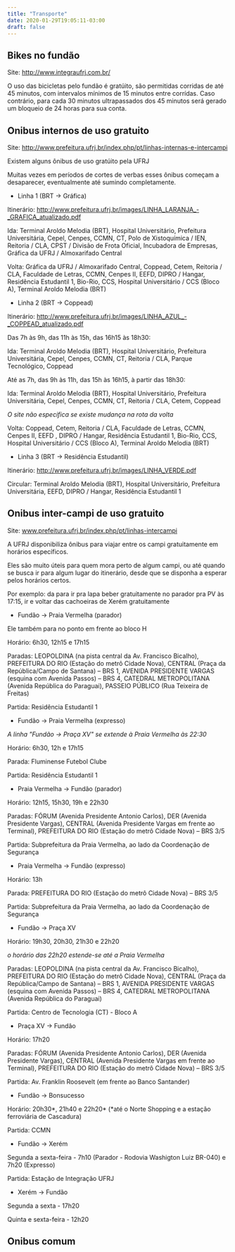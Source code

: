 ```yaml
---
title: "Transporte"
date: 2020-01-29T19:05:11-03:00
draft: false
---
```


## Bikes no fundão

Site: http://www.integraufrj.com.br/

O uso das bicicletas pelo fundão é gratúito, são permitidas corridas de até 45 minutos, com intervalos mínimos de 15 minutos entre corrídas. Caso contrário, para cada 30 minutos ultrapassados dos 45 minutos será gerado um bloqueio de 24 horas para sua conta.

## Onibus internos de uso gratuito

Site: http://www.prefeitura.ufrj.br/index.php/pt/linhas-internas-e-intercampi

Existem alguns ônibus de uso gratúito pela UFRJ

Muitas vezes em períodos de cortes de verbas esses ônibus começam a desaparecer, eventualmente até sumindo completamente.

- Linha 1 (BRT -> Gráfica)

Itinerário: http://www.prefeitura.ufrj.br/images/LINHA_LARANJA_-_GRAFICA_atualizado.pdf

Ida: Terminal Aroldo Melodia (BRT), Hospital Universitário, Prefeitura Universitária, Cepel, Cenpes, CCMN, CT, Polo de Xistoquímica / IEN, Reitoria / CLA, CPST / Divisão de Frota Oficial, Incubadora de Empresas, Gráfica da UFRJ / Almoxarifado Central

Volta: Gráfica da UFRJ / Almoxarifado Central, Coppead, Cetem, Reitoria / CLA, Faculdade de Letras, CCMN, Cenpes II, EEFD, DIPRO / Hangar, Residência Estudantil 1, Bio-Rio, CCS, Hospital Universitário / CCS (Bloco A), Terminal Aroldo Melodia (BRT)

- Linha 2 (BRT -> Coppead)

Itinerário: http://www.prefeitura.ufrj.br/images/LINHA_AZUL_-_COPPEAD_atualizado.pdf

Das 7h às 9h, das 11h às 15h, das 16h15 às 18h30:

Ida: Terminal Aroldo Melodia (BRT), Hospital Universitário, Prefeitura Universitária, Cepel, Cenpes, CCMN, CT, Reitoria / CLA, Parque Tecnológico, Coppead

Até as 7h, das 9h às 11h, das 15h às 16h15, à partir das 18h30:

Ida: Terminal Aroldo Melodia (BRT), Hospital Universitário, Prefeitura Universitária, Cepel, Cenpes, CCMN, CT, Reitoria / CLA, Cetem, Coppead

*O site não especifica se existe mudança na rota da volta*

Volta: Coppead, Cetem, Reitoria / CLA, Faculdade de Letras, CCMN, Cenpes II, EEFD , DIPRO / Hangar, Residência Estudantil 1, Bio-Rio, CCS, Hospital Universitário / CCS (Bloco A), Terminal Aroldo Melodia (BRT)

- Linha 3 (BRT -> Residência Estudantil)

Itinerário: http://www.prefeitura.ufrj.br/images/LINHA_VERDE.pdf

Circular: Terminal Aroldo Melodia (BRT), Hospital Universitário, Prefeitura Universitária, EEFD, DIPRO / Hangar, Residência Estudantil 1

## Onibus inter-campi de uso gratuito

Site: www.prefeitura.ufrj.br/index.php/pt/linhas-intercampi

A UFRJ disponibiliza ônibus para viajar entre os campi gratuitamente em horários específicos.

Eles são muito úteis para quem mora perto de algum campi, ou até quando se busca ir para algum lugar do itinerário, desde que se disponha a esperar pelos horários certos.

Por exemplo: da para ir pra lapa beber gratuitamente no parador pra PV às 17:15, ir e voltar das cachoeiras de Xerém gratuitamente

- Fundão -> Praia Vermelha (parador)

Ele também para no ponto em frente ao bloco H

Horário: 6h30, 12h15 e 17h15

Paradas: LEOPOLDINA (na pista central da Av. Francisco Bicalho), PREFEITURA DO RIO (Estação do metrô Cidade Nova), CENTRAL (Praça da República/Campo de Santana) – BRS 1, AVENIDA PRESIDENTE VARGAS (esquina com Avenida Passos) – BRS 4, CATEDRAL METROPOLITANA (Avenida República do Paraguai), PASSEIO PÚBLICO (Rua Teixeira de Freitas)

Partida: Residência Estudantil 1

- Fundão -> Praia Vermelha (expresso)

*A linha "Fundão -> Praça XV" se extende à Praia Vermelha às 22:30*

Horário: 6h30, 12h e 17h15

Parada: Fluminense Futebol Clube

Partida: Residência Estudantil 1

- Praia Vermelha -> Fundão (parador)

Horário: 12h15, 15h30, 19h e 22h30

Paradas: FÓRUM (Avenida Presidente Antonio Carlos), DER (Avenida Presidente Vargas), CENTRAL (Avenida Presidente Vargas em frente ao Terminal), PREFEITURA DO RIO (Estação do metrô Cidade Nova) – BRS 3/5

Partida: Subprefeitura da Praia Vermelha, ao lado da Coordenação de Segurança

- Praia Vermelha -> Fundão (expresso)

Horário: 13h

Parada: PREFEITURA DO RIO (Estação do metrô Cidade Nova) – BRS 3/5

Partida: Subprefeitura da Praia Vermelha, ao lado da Coordenação de Segurança

- Fundão -> Praça XV

Horário: 19h30, 20h30, 21h30 e 22h20

*o horário das 22h20 estende-se até a Praia Vermelha*

Paradas: LEOPOLDINA (na pista central da Av. Francisco Bicalho), PREFEITURA DO RIO (Estação do metrô Cidade Nova), CENTRAL (Praça da República/Campo de Santana) – BRS 1, AVENIDA PRESIDENTE VARGAS (esquina com Avenida Passos) – BRS 4, CATEDRAL METROPOLITANA (Avenida República do Paraguai)

Partida: Centro de Tecnologia (CT) - Bloco A

- Praça XV -> Fundão

Horário: 17h20

Paradas: FÓRUM (Avenida Presidente Antonio Carlos), DER (Avenida Presidente Vargas), CENTRAL (Avenida Presidente Vargas em frente ao Terminal), PREFEITURA DO RIO (Estação do metrô Cidade Nova) – BRS 3/5

Partida: Av. Franklin Roosevelt (em frente ao Banco Santander)

- Fundão -> Bonsucesso

Horário: 20h30\*, 21h40 e 22h20\* (\*até o Norte Shopping e a estação ferroviária de Cascadura)

Partida: CCMN

- Fundão -> Xerém

Segunda a sexta-feira - 7h10 (Parador - Rodovia Washigton Luiz BR-040) e 7h20 (Expresso)

Partida: Estação de Integração UFRJ

- Xerém -> Fundão

Segunda a sexta - 17h20

Quinta e sexta-feira - 12h20 

## Onibus comum
